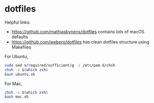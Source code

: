 # dotfiles

Helpful links:

- https://github.com/mathiasbynens/dotfiles contains lots of macOS defaults
- https://github.com/webpro/dotfiles has clean dotfiles structure using Makefiles

For Ubuntu,

```bash
sudo sed s/required/sufficient/g -i /etc/pam.d/chsh
chsh -s $(which zsh)
bash ubuntu.sh
```

For Mac,

```bash
chsh -s $(which zsh)
bash mac.sh
```
